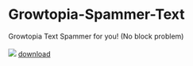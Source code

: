 # Growtopia-Spammer-Text
 Growtopia Text Spammer for you! (No block problem)<br><br>
 <img src="https://github.com/utkayfirat/Growtopia-Spammer-Text/blob/f909c434a9ef69f746ace6f2875c6b79ba40c97d/app.jpg">
 <a href="https://drive.google.com/file/d/1J5-IG6ZEKNXg7KEdgZXkS4xSVeiyRqL4/view?usp=sharing">download</a>
